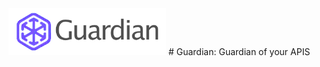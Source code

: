 <img src="https://github.com/mangotomato/uploads/blob/master/Guardian%20logo.png" alt="Sentinel Logo" width="50%">
# Guardian: Guardian of your APIS
